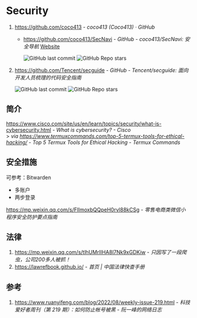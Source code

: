 # Security

1. https://github.com/coco413 - *coco413 (Coco413) · GitHub*

    - https://github.com/coco413/SecNavi - *GitHub - coco413/SecNavi: 安全导航* [Website](https://www.coco413.com/navi.html)

        ![GitHub last commit](https://badgen.net/github/last-commit/coco413/SecNavi?icon=github&color=blue)
        ![GitHub Repo stars](https://img.shields.io/github/stars/coco413/SecNavi?style=social)

2. https://github.com/Tencent/secguide - *GitHub - Tencent/secguide: 面向开发人员梳理的代码安全指南*

    ![GitHub last commit](https://badgen.net/github/last-commit/Tencent/secguide?icon=github&color=blue)
    ![GitHub Repo stars](https://img.shields.io/github/stars/Tencent/secguide?style=social)

## 简介

https://www.cisco.com/site/us/en/learn/topics/security/what-is-cybersecurity.html - *What is cybersecurity? - Cisco* \
\> _via https://www.termuxcommands.com/top-5-termux-tools-for-ethical-hacking/ - *Top 5 Termux Tools for Ethical Hacking - Termux Commands*_

## 安全措施

可参考：Bitwarden

- 多账户
- 两步登录

https://mp.weixin.qq.com/s/FlImoxbQQpeH0rvl88kCSg - *零售电商类微信小程序安全防护要点指南*

## 法律

1. https://mp.weixin.qq.com/s/tlhUMrIIHA8l7Nk9xGDKiw - *只因写了一段爬虫，公司200多人被抓！*
2. https://lawrefbook.github.io/ - *首页 | 中国法律快查手册*

## 参考

1. https://www.ruanyifeng.com/blog/2022/08/weekly-issue-219.html - *科技爱好者周刊（第 219 期）：如何防止帐号被黑 - 阮一峰的网络日志*
